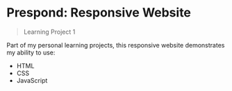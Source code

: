 # Prespond: Responsive Website
> Learning Project 1

Part of my personal learning projects, this responsive website demonstrates my ability to use:
- HTML
- CSS
- JavaScript

